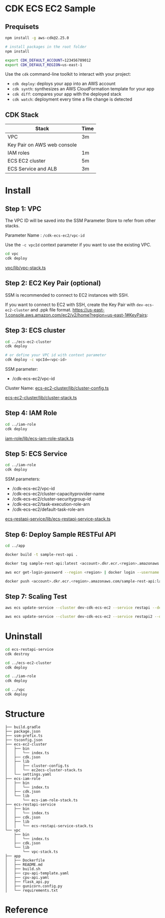 # CDK ECS EC2 Sample

## Prequisets

```bash
npm install -g aws-cdk@2.25.0

# install packages in the root folder
npm install

export CDK_DEFAULT_ACCOUNT=123456789012
export CDK_DEFAULT_REGION=us-east-1
```

Use the `cdk` command-line toolkit to interact with your project:

* `cdk deploy`: deploys your app into an AWS account
* `cdk synth`: synthesizes an AWS CloudFormation template for your app
* `cdk diff`: compares your app with the deployed stack
* `cdk watch`: deployment every time a file change is detected

## CDK Stack

| Stack                         | Time    |
|-------------------------------|---------|
| VPC                           | 3m      |
| Key Pair on AWS web console   |         |
| IAM roles                     | 1m      |
| ECS EC2 cluster               | 5m      |
| ECS Service and ALB           | 3m      |

# Install

## Step 1: VPC

The VPC ID will be saved into the SSM Parameter Store to refer from other stacks.

Parameter Name : `/cdk-ecs-ec2/vpc-id`

Use the `-c vpcId` context parameter if you want to use the existing VPC.

```bash
cd vpc
cdk deploy
```

[vpc/lib/vpc-stack.ts](./vpc/lib/vpc-stack.ts)

## Step 2: EC2 Key Pair (optional)

SSM is recommended to connect to EC2 instances with SSH.

If you want to connect to EC2 with SSH, create the Key Pair with `dev-ecs-ec2-cluster` and .ppk file format.
https://us-east-1.console.aws.amazon.com/ec2/v2/home?region=us-east-1#KeyPairs:

## Step 3: ECS cluster

```bash
cd ../ecs-ec2-cluster
cdk deploy 

# or define your VPC id with context parameter
cdk deploy -c vpcId=<vpc-id>
```

SSM parameter:

* /cdk-ecs-ec2/vpc-id

Cluster Name: [ecs-ec2-cluster/lib/cluster-config.ts](./ecs-ec2-cluster/lib/cluster-config.ts)

[ecs-ec2-cluster/lib/cluster-stack.ts](./ecs-ec2-cluster/lib/cluster-stack.ts)

## Step 4: IAM Role

```bash
cd ../iam-role
cdk deploy 
```

[iam-role/lib/ecs-iam-role-stack.ts](./iam-role/lib/ecs-iam-role-stack.ts)

## Step 5: ECS Service

```bash
cd ../iam-role
cdk deploy 
```

SSM parameters:

* /cdk-ecs-ec2/vpc-id
* /cdk-ecs-ec2/cluster-capacityprovider-name
* /cdk-ecs-ec2/cluster-securitygroup-id
* /cdk-ecs-ec2/task-execution-role-arn
* /cdk-ecs-ec2/default-task-role-arn

[ecs-restapi-service/lib/ecs-restapi-service-stack.ts](./ecs-restapi-service/lib/ecs-restapi-service-stack.ts)

## Step 6: Deploy Sample RESTFul API

```bash
cd ../app

docker build -t sample-rest-api .

docker tag sample-rest-api:latest <account>.dkr.ecr.<region>.amazonaws.com/sample-rest-api:latest

aws ecr get-login-password --region <region> | docker login --username AWS --password-stdin <account>.dkr.ecr.<region>.amazonaws.com

docker push <account>.dkr.ecr.<region>.amazonaws.com/sample-rest-api:latest

```

## Step 7: Scaling Test

```bash
aws ecs update-service --cluster dev-cdk-ecs-ec2 --service restapi --desired-count 8

aws ecs update-service --cluster dev-cdk-ecs-ec2 --service restapi2 --desired-count 12

```

# Uninstall

```bash
cd ecs-restapi-service
cdk destroy

cd ../ecs-ec2-cluster
cdk deploy

cd ../iam-role
cdk deploy

cd ../vpc
cdk deploy
```

# Structure


```
├── build.gradle
├── package.json
├── ssm-prefix.ts
├── tsconfig.json
├── ecs-ec2-cluster
│   ├── bin
│   │   └── index.ts
│   ├── cdk.json
│   ├── lib
│   │   ├── cluster-config.ts
│   │   └── ec2ecs-cluster-stack.ts
│   └── settings.yaml
├── ecs-iam-role
│   ├── bin
│   │   └── index.ts
│   ├── cdk.json
│   └── lib
│       └── ecs-iam-role-stack.ts
├── ecs-restapi-service
│   ├── bin
│   │   └── index.ts
│   ├── cdk.json
│   ├── lib
│   │   └── ecs-restapi-service-stack.ts
└── vpc
    ├── bin
    │   └── index.ts
    ├── cdk.json
    └── lib
        └── vpc-stack.ts
├── app
│   ├── Dockerfile
│   ├── README.md
│   ├── build.sh
│   ├── cpu-api-template.yaml
│   ├── cpu-api.yaml
│   ├── flask_api.py
│   ├── gunicorn.config.py
│   └── requirements.txt
```


# Reference